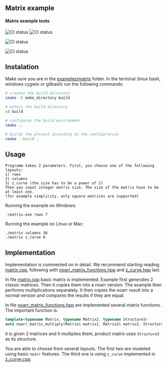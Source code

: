 ## Matrix example

#### Matrix example tests
![CI status](https://github.com/ParaCoToUl/noarr/workflows/Noarr%20matrix%20example%20test%20ubuntu-latest%20-%20clang/badge.svg)
![CI status](https://github.com/ParaCoToUl/noarr/workflows/Noarr%20matrix%20example%20test%20ubuntu-latest%20-%20gcc/badge.svg)

![CI status](https://github.com/ParaCoToUl/noarr/workflows/Noarr%20matrix%20example%20test%20macosl/badge.svg)

![CI status](https://github.com/ParaCoToUl/noarr/workflows/Noarr%20matrix%20example%20test%20Win/badge.svg)

## Instalation

Make sure you are in the [examples/matrix](examples/matrix) folder. In the terminal (linux bash, windows cygwin or gitbash) run the following commands:

```sh
# creates the build directory
cmake -E make_directory build

# enters the build directory
cd build

# configures the build environment
cmake ..

# builds the project according to the configuration
cmake --build .
```

## Usage
```text
Programm takes 2 parameters. First, you choose one of the following layouts:
1) rows
2) columns
3) z_curve (the size has to be a power of 2)
Then you input integer matrix size. The size of the matrix have to be at least one. 
(for example simplicity, only square matrices are supported)
```

Running the example on Windows:
```text
.\matrix.exe rows 7
```

Running the example on Linux or Mac:
```text
./matrix columns 10
./matrix z_curve 8
```

## Implementation
Implementation is commented on in detail. We recommend starting reading [matrix.cpp](matrix.cpp), following with [noarr_matrix_functions.hpp](noarr_matrix_functions.hpp) and [z_curve.hpp](z_curve.hpp) last.

In file [matrix.cpp](matrix.cpp) basic matrix is implemented. Example first generates 2 classic matrices. Then it copies them into a noarr version. The example then performs multiplications separately. It then copies the noarr result into a normal version and compares the results if they are equal.

In file [noarr_matrix_functions.hpp](noarr_matrix_functions.hpp) are implemented several matrix functions. The important function is:
```cpp
template<typename Matrix, typename Matrix2, typename Structure3>
auto noarr_matrix_multiply(Matrix& matrix1, Matrix2& matrix2, Structure3 structure)
```
it is given 2 matrices and it multiplies them, product matrix uses `Structure3` as its structure.

You are able to choose from several layouts. The first two are modeled using basic `noarr` features. The third one is using `z_curve` implemented in [z_curve.cpp](z_curve.cpp).
